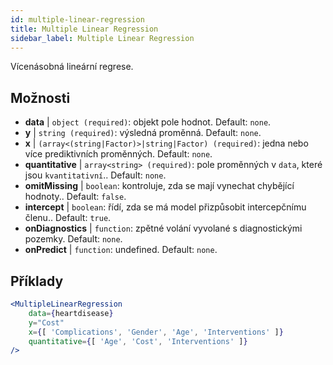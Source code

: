 ```yaml
---
id: multiple-linear-regression
title: Multiple Linear Regression
sidebar_label: Multiple Linear Regression
---
```


Vícenásobná lineární regrese.

## Možnosti

* __data__ | `object (required)`: objekt pole hodnot. Default: `none`.
* __y__ | `string (required)`: výsledná proměnná. Default: `none`.
* __x__ | `(array<(string|Factor)>|string|Factor) (required)`: jedna nebo více prediktivních proměnných. Default: `none`.
* __quantitative__ | `array<string> (required)`: pole proměnných v `data`, které jsou `kvantitativní`.. Default: `none`.
* __omitMissing__ | `boolean`: kontroluje, zda se mají vynechat chybějící hodnoty.. Default: `false`.
* __intercept__ | `boolean`: řídí, zda se má model přizpůsobit intercepčnímu členu.. Default: `true`.
* __onDiagnostics__ | `function`: zpětné volání vyvolané s diagnostickými pozemky. Default: `none`.
* __onPredict__ | `function`: undefined. Default: `none`.


## Příklady

```jsx live
<MultipleLinearRegression 
    data={heartdisease} 
    y="Cost"
    x={[ 'Complications', 'Gender', 'Age', 'Interventions' ]}
    quantitative={[ 'Age', 'Cost', 'Interventions' ]}
/>
```

